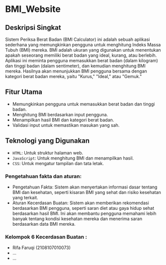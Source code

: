 # BMI_Website

## Deskripsi Singkat
Sistem Periksa Berat Badan (BMI Calculator) ini adalah sebuah aplikasi sederhana yang memungkinkan pengguna untuk menghitung Indeks Massa Tubuh (BMI) mereka. BMI adalah ukuran yang digunakan untuk menentukan apakah seseorang memiliki berat badan yang ideal, kurang, atau berlebih. Aplikasi ini meminta pengguna memasukkan berat badan (dalam kilogram) dan tinggi badan (dalam sentimeter), dan kemudian menghitung BMI mereka. Hasilnya akan menunjukkan BMI pengguna bersama dengan kategori berat badan mereka, yaitu "Kurus," "Ideal," atau "Gemuk."

## Fitur Utama
- Memungkinkan pengguna untuk memasukkan berat badan dan tinggi badan.
- Menghitung BMI berdasarkan input pengguna.
- Menampilkan hasil BMI dan kategori berat badan.
- Validasi input untuk memastikan masukan yang sah.

## Teknologi yang Digunakan
- `HTML`: Untuk struktur halaman web.
- `JavaScript`: Untuk menghitung BMI dan menampilkan hasil.
- `CSS`: Untuk mengatur tampilan dan tata letak.

### Pengetahuan fakta dan aturan:
- Pengetahuan Fakta: Sistem akan menyertakan informasi dasar tentang BMI dan kesehatan, seperti kisaran BMI yang sehat dan risiko kesehatan yang terkait.
- Aturan Kecerdasan Buatan: Sistem akan memberikan rekomendasi berdasarkan BMI pengguna, seperti saran diet atau gaya hidup sehat berdasarkan hasil BMI.
Ini akan membantu pengguna memahami lebih banyak tentang kondisi kesehatan mereka dan menerima saran berdasarkan data BMI mereka.

### Kelompok 6 Kecerdasan Buatan :
- Rifa Faruqi (2108107010073)
- ...
- ...
